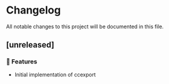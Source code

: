 # Changelog

All notable changes to this project will be documented in this file.

## [unreleased]

### 🚀 Features

- Initial implementation of ccexport

<!-- generated by git-cliff -->
